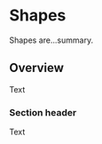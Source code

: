 # Shapes

Shapes are...summary.

## Overview

<!--@START_MENU_TOKEN@-->Text<!--@END_MENU_TOKEN@-->

### Section header

<!--@START_MENU_TOKEN@-->Text<!--@END_MENU_TOKEN@-->

